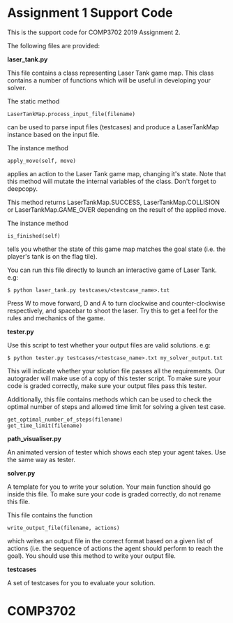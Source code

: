 # Assignment 1 Support Code

This is the support code for COMP3702 2019 Assignment 2.

The following files are provided:

**laser_tank.py**

This file contains a class representing Laser Tank game map. This class contains a number of functions which will be useful in developing your solver.

The static method
~~~~~
LaserTankMap.process_input_file(filename)
~~~~~
can be used to parse input files (testcases) and produce a LaserTankMap instance based on the input file.

The instance method
~~~~~
apply_move(self, move)
~~~~~
applies an action to the Laser Tank game map, changing it's state. Note that this method will mutate the internal variables of the class. Don't forget to deepcopy.

This method returns LaserTankMap.SUCCESS, LaserTankMap.COLLISION or LaserTankMap.GAME_OVER depending on the result of the applied move.

The instance method
~~~~~
is_finished(self)
~~~~~
tells you whether the state of this game map matches the goal state (i.e. the player's tank is on the flag tile).

You can run this file directly to launch an interactive game of Laser Tank. e.g:
~~~~~
$ python laser_tank.py testcases/<testcase_name>.txt
~~~~~
Press W to move forward, D and A to turn clockwise and counter-clockwise respectively, and spacebar to shoot the laser. Try this to get a feel for the rules and mechanics of the game.

**tester.py**

Use this script to test whether your output files are valid solutions. e.g:
~~~~~
$ python tester.py testcases/<testcase_name>.txt my_solver_output.txt
~~~~~
This will indicate whether your solution file passes all the requirements. Our autograder will make use of a copy of this tester script. To make sure your code is graded correctly, make sure your output files pass this tester.

Additionally, this file contains methods which can be used to check the optimal number of steps and allowed time limit for solving a given test case.
~~~~~
get_optimal_number_of_steps(filename)
get_time_limit(filename)
~~~~~

**path_visualiser.py**

An animated version of tester which shows each step your agent takes. Use the same way as tester.

**solver.py**

A template for you to write your solution. Your main function should go inside this file. To make sure your code is graded correctly, do not rename this file.

This file contains the function
~~~~~
write_output_file(filename, actions)
~~~~~
which writes an output file in the correct format based on a given list of actions (i.e. the sequence of actions the agent should perform to reach the goal). You should use this method to write your output file.

**testcases**

A set of testcases for you to evaluate your solution.

# COMP3702
